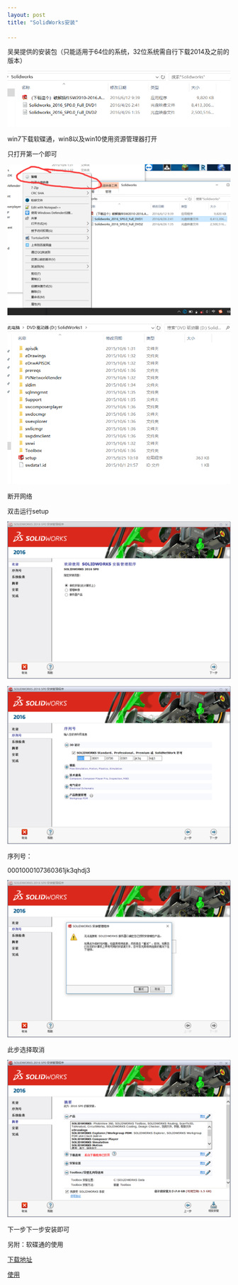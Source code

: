 ```yaml
---
layout: post
title: "SolidWorks安装"

---
```


吴昊提供的安装包（只能适用于64位的系统，32位系统需自行下载2014及之前的版本）

![SolidWorks安装包](\downloads\SolidWorks安装包.png)

win7下载软碟通，win8以及win10使用资源管理器打开

只打开第一个即可

![SolidWorks安装包挂载](\downloads\SolidWorks安装包挂载.png)



![SolidWorks安装包挂载完成](\downloads\SolidWorks安装包挂载完成.png)



断开网络

双击运行setup

![SolidWorks安装1](\downloads\SolidWorks安装1.png)

![SolidWorks安装1](\downloads\SolidWorks安装2.png)

序列号：

0001000107360361jk3qhdj3

![SolidWorks安装1](\downloads\SolidWorks安装3.png)

此步选择取消

![SolidWorks安装1](\downloads\SolidWorks安装4.png)

下一步下一步安装即可







另附：软碟通的使用

[下载地址](http://sw.bos.baidu.com/sw-search-sp/software/25aa83cb6273c/uiso9_cn_9.7.0.3476.exe)

[使用](https://zhidao.baidu.com/question/309456449.html)
